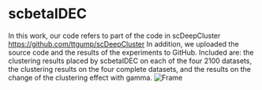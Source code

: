 # scbetaIDEC
In this work, our code refers to part of the code in scDeepCluster https://github.com/ttgump/scDeepCluster
In addition, we uploaded the source code and the results of the experiments to GitHub.
Included are: the clustering results placed by scbetaIDEC on each of the four 2100 datasets, the clustering results on the four complete datasets, and the results on the change of the clustering effect with gamma.
![Frame](https://user-images.githubusercontent.com/78398350/216752939-f062eaaf-78a1-4e34-b26a-875e25e7f77d.png)
